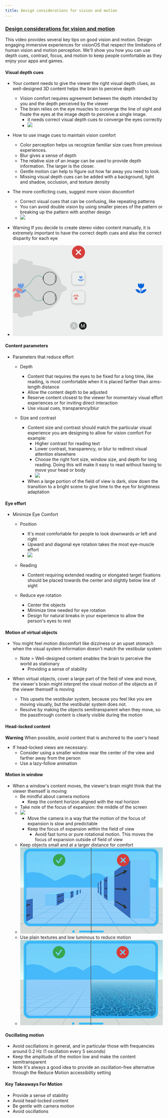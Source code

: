 ```yaml
---
title: Design considerations for vision and motion
---
```


### [Design considerations for vision and motion](https://developer.apple.com/videos/play/wwdc2023/10078/)

This video provides several key tips on good vision and motion. Design engaging immersive experiences for visionOS that respect the limitations of human vision and motion perception. We'll show you how you can use depth cues, contrast, focus, and motion to keep people comfortable as they enjoy your apps and games.


#### Visual depth cues

- Your content needs to give the viewer the right visual depth clues, as well-designed 3D content helps the brain to perceive depth
    - Vision comfort requires agreement between the depth intended by you and the depth perceived by the viewer
    - The brain relies on the eye muscles to converge the line of sight and fixate the eyes at the image depth to perceive a single image.
        -  it needs correct visual depth cues to converge the eyes correctly
        -  ![](https://www.wwdcnotes.com/images/notes/wwdc23/10078/Eyes_Converge.jpeg)
- How to use image cues to maintain vision comfort
    - Color perception helps us recognize familiar size cues from previous experiences.
    - Blur gives a sense of depth
    - The relative size of an image can be used to provide depth information. The larger is the closer.
    - Gentle motion can help to figure out how far away you need to look.
    - Missing visual depth cues can be added with a background, light and shadow, occlusion, and texture density
- The more conflicting cues, suggest more vision discomfort
    - Correct visual cues that can be confusing, like repeating patterns
    - You can avoid double vision by using smaller pieces of the pattern or breaking up the pattern with another design
    - ![](https://www.wwdcnotes.com/images/notes/wwdc23/10078/Patterns.jpeg)

- Warning If you decide to create stereo video content manually, it is extremely important to have the correct depth cues and also the correct disparity for each eye
- <img src="/assets/Manual_stereo_video_content_cues.png"/>


#### Content parameters

- Parameters that reduce effort 

    - Depth
        - Content that requires the eyes to be fixed for a long time, like reading, is most comfortable when it is placed farther than arms-length distance
        - Allow the content depth to be adjusted
        - Reserve content closest to the viewer for momentary visual effort experiences or for inviting direct interaction
        - Use visual cues, transparency/blur 
        
    - Size and contrast
        - Content size and contrast should match the particular visual experience you are designing to allow for vision comfort For example:
            - Higher contrast for reading text
            - Lower contrast, transparency, or blur to redirect visual attention elsewhere
            - Choose the right font size, window size, and depth for long reading. Doing this will make it easy to read without having to move your head or body
            - ![](https://www.wwdcnotes.com/images/notes/wwdc23/10078/Font_Window_Size.png)
        - When a large portion of the field of view is dark, slow down the transition to a bright scene to give time to the eye for brightness adaptation


#### Eye effort

- Minimize Eye Comfort 
    - Position
        - It's most comfortable for people to look downwards or left and right
        - Upward and diagonal eye rotation takes the most eye-muscle effort
        - ![](https://www.wwdcnotes.com/images/notes/wwdc23/10078/Eye_Effort.jpeg)

    - Reading
        - Content requiring extended reading or elongated target fixations should be placed towards the center and slightly below line of sight
        
    - Reduce eye rotation
        - Center the objects
        - Minimize time needed for eye rotation
        - Design for natural breaks in your experience to allow the person's eyes to rest

#### Motion of virtual objects

- You might feel motion discomfort like dizziness or an upset stomach when the visual system information doesn't match the vestibular system

    - Note > Well-designed content enables the brain to perceive the world as stationary
        - Providing a sense of stability

- When virtual objects, cover a large part of the field of view and move, the viewer's brain might interpret the visual motion of the objects as if the viewer themself is moving
    - This upsets the vestibular system, because you feel like you are moving visually, but the vestibular system does not.
    - Resolve by making the objects semitransparent when they move, so the passthrough content is clearly visible during the motion

#### Head-locked content

**Warning** When possible, avoid content that is anchored to the user's head

- If head-locked views are necessary:
    - Consider using a smaller window near the center of the view and farther away from the person
    - Use a lazy-follow animation

#### Motion in window

- When a window's content moves, the viewer's brain might think that the viewer themself is moving
    - Be mindful about camera motions
        - Keep the content horizon aligned with the real horizon
    - Take note of the focus of expansion: the middle of the screen
    - ![](https://www.wwdcnotes.com/images/notes/wwdc23/10078/Focus_Expansion.jpeg)
        - Move the camera in a way that the motion of the focus of expansion is slow and predictable
        - Keep the focus of expansion within the field of view
            - Avoid fast turns or pure rotational motion. This moves the focus of expansion outside of field of view
    - Keep objects small and at a larger distance for comfort
    -  <img src="/assets/Motion_Consideration_Use_Small_Objects.png"/>
    - Use plain textures and low luminous to reduce motion
    -  <img src="/assets/Motion_Considerations_Use_Plain_Texture.png"/>


#### Oscillating motion

- Avoid oscillations in general, and in particular those with frequencies around 0.2 Hz (1 oscillation every 5 seconds)
- Keep the amplitude of the motion low and make the content semitransparent
- Note It's always a good idea to provide an oscillation-free alternative through the Reduce Motion accessibility setting

#### Key Takeaways For Motion
- Provide a sense of stability
- Avoid head-locked content
- Be gentle with camera motion
- Avoid oscillations
